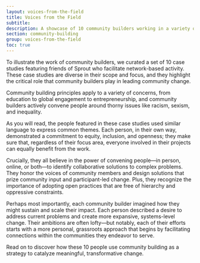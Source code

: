 ```yaml
---
layout: voices-from-the-field
title: Voices from the Field
subtitle:
description: A showcase of 10 community builders working in a variety of contexts. Features stories of people leading collaborative projects related to education, global engagement, entrepreneurship, and more. Useful to draw inspiration from how people apply similar practices around the world.
section: community-building
group: voices-from-the-field
toc: true
---
```


To illustrate the work of community builders, we curated a set of 10 case studies featuring friends of Sprout who facilitate network-based activity. These case studies are diverse in their scope and focus, and they highlight the critical role that community builders play in leading community change.

Community building principles apply to a variety of concerns, from education to global engagement to entrepreneurship, and community builders actively convene people around thorny issues like racism, sexism, and inequality.

As you will read, the people featured in these case studies used similar language to express common themes. Each person, in their own way, demonstrated a commitment to equity, inclusion, and openness; they make sure that, regardless of their focus area, everyone involved in their projects can equally benefit from the work.

Crucially, they all believe in the power of convening people—in person, online, or both—to identify collaborative solutions to complex problems. They honor the voices of community members and design solutions that prize community input and participant-led change. Plus, they recognize the importance of adopting open practices that are free of hierarchy and oppressive constraints.

Perhaps most importantly, each community builder imagined how they might sustain and scale their impact. Each person described a desire to address current problems and create more expansive, systems-level change. Their ambitions are often lofty—but notably, each of their efforts starts with a more personal, grassroots approach that begins by facilitating connections within the communities they endeavor to serve.

Read on to discover how these 10 people use community building as a strategy to catalyze meaningful, transformative change.
